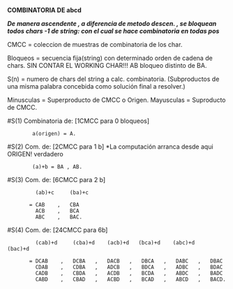    **COMBINATORIA DE abcd**


***De manera ascendente , a diferencia de metodo descen. , se bloquean***
***todos chars -1 de string: con el cual se hace combinatoria en todas pos***

CMCC = coleccion de muestras de combinatoria de los char.

Bloqueos = secuencia fija(string) con determinado orden de cadena de chars.
SIN CONTAR EL WORKING CHAR!!!
    AB bloqueo distinto de BA.  

S(n) = numero de chars del string  a calc. combinatoria. (Subproductos
de una misma palabra concebida como solución final a resolver.)

Minusculas = Superproducto de CMCC o Origen.
Mayusculas = Suproducto de CMCC.

#S(1) Combinatoria de:  [1CMCC para 0 bloqueos]

            a(origen) = A.

#S(2) Com. de:  [2CMCC para 1 b]  *La computación arranca desde aqui ORIGEN! verdadero

            (a)+b = BA , AB.

#S(3) Com. de:  [6CMCC para 2 b]

             (ab)+c     (ba)+c       

           = CAB    ,   CBA
             ACB    ,   BCA
             ABC    ,   BAC.

#S(4) Com. de:  [24CMCC para  6b]

             (cab)+d     (cba)+d    (acb)+d   (bca)+d    (abc)+d    (bac)+d

           = DCAB    ,   DCBA   ,   DACB   ,   DBCA   ,   DABC   ,   DBAC
             CDAB    ,   CDBA   ,   ADCB   ,   BDCA   ,   ADBC   ,   BDAC
             CADB    ,   CBDA   ,   ACDB   ,   BCDA   ,   ABDC   ,   BADC
             CABD    ,   CBAD   ,   ACBD   ,   BCAD   ,   ABCD   ,   BACD.

